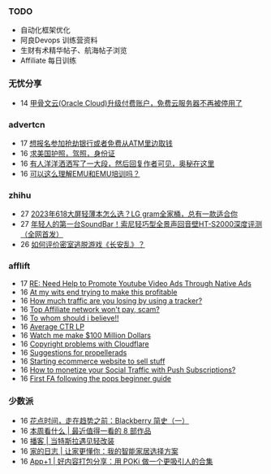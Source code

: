 ### TODO
-  自动化框架优化
-  阿良Devops 训练营资料
-  生财有术精华帖子、航海帖子浏览
-  Affiliate 每日训练

### 无忧分享
<!-- ruyo:START -->
-  14 [甲骨文云&lpar;Oracle Cloud&rpar;升级付费账户，免费云服务器不再被停用了](https://51.ruyo.net/18403.html)<!-- ruyo:END -->

### advertcn
<!-- advertcn:START -->
-  17 [想报名参加抢劫银行或者免费从ATM里边取钱](https://www.advertcn.com/forum.php?mod=viewthread&tid=110873)
-  16 [求美国护照，驾照，身份证](https://www.advertcn.com/forum.php?mod=viewthread&tid=110868)
-  16 [有人洋洋洒洒写了一大段，然后回复作者可见，奥秘在这里](https://www.advertcn.com/forum.php?mod=viewthread&tid=110865)
-  16 [可以这么理解EMU和EMU培训吗？](https://www.advertcn.com/forum.php?mod=viewthread&tid=110862)<!-- advertcn:END -->

### zhihu
<!-- zhihu:START -->
-  27 [2023年618大屏轻薄本怎么选？LG gram全家桶，总有一款适合你](http://zhuanlan.zhihu.com/p/632641888?utm_campaign=rss&utm_medium=rss&utm_source=rss&utm_content=title)
-  27 [年轻人的第一台SoundBar！索尼轻巧型全景声回音壁HT-S2000深度评测（全网首发）](http://zhuanlan.zhihu.com/p/630990296?utm_campaign=rss&utm_medium=rss&utm_source=rss&utm_content=title)
-  26 [如何评价密室逃脱游戏《长安乱》？](http://www.zhihu.com/question/563950552/answer/3045961312?utm_campaign=rss&utm_medium=rss&utm_source=rss&utm_content=title)<!-- zhihu:END -->

### afflift
<!-- afflift:START -->
-  17 [RE: Need Help to Promote Youtube Video Ads Through Native Ads](https://afflift.com/f/threads/re-need-help-to-promote-youtube-video-ads-through-native-ads.10914/?utm_source=rss&utm_medium=rss)
-  16 [At my wits end trying to make this profitable](https://afflift.com/f/threads/at-my-wits-end-trying-to-make-this-profitable.11125/?utm_source=rss&utm_medium=rss)
-  16 [How much traffic are you losing by using a tracker?](https://afflift.com/f/threads/how-much-traffic-are-you-losing-by-using-a-tracker.11131/?utm_source=rss&utm_medium=rss)
-  16 [Top Affiliate network won&#39;t pay, scam?](https://afflift.com/f/threads/top-affiliate-network-wont-pay-scam.11128/?utm_source=rss&utm_medium=rss)
-  16 [To whom should i believe!!](https://afflift.com/f/threads/to-whom-should-i-believe.11106/?utm_source=rss&utm_medium=rss)
-  16 [Average CTR LP](https://afflift.com/f/threads/average-ctr-lp.11135/?utm_source=rss&utm_medium=rss)
-  16 [Watch me make $100 Million Dollars](https://afflift.com/f/threads/watch-me-make-100-million-dollars.10915/?utm_source=rss&utm_medium=rss)
-  16 [Copyright problems with Cloudflare](https://afflift.com/f/threads/copyright-problems-with-cloudflare.10950/?utm_source=rss&utm_medium=rss)
-  16 [Suggestions for propellerads](https://afflift.com/f/threads/suggestions-for-propellerads.11134/?utm_source=rss&utm_medium=rss)
-  16 [Starting ecommerce website  to sell stuff](https://afflift.com/f/threads/starting-ecommerce-website-to-sell-stuff.11130/?utm_source=rss&utm_medium=rss)
-  16 [How to monetize your Social Traffic with Push Subscriptions?](https://afflift.com/f/threads/how-to-monetize-your-social-traffic-with-push-subscriptions.10271/?utm_source=rss&utm_medium=rss)
-  16 [First FA following the pops beginner guide](https://afflift.com/f/threads/first-fa-following-the-pops-beginner-guide.11121/?utm_source=rss&utm_medium=rss)<!-- afflift:END -->

### 少数派
<!-- sspai:START -->
-  16 [花点时间，走在趋势之前：Blackberry 简史（一）](https://sspai.com/prime/story/vintage-tech-stories-blackberry-1)
-  16 [本周看什么 | 最近值得一看的 8 部作品](https://sspai.com/post/80378)
-  16 [播客 | 当特斯拉遇见轻改装](https://sspai.com/post/80305)
-  16 [家的日志 | 让家更懂你：我的智能家居选择方案](https://sspai.com/post/80371)
-  16 [App+1 | 好内容打包分享：用 POKi 做一个更吸引人的合集](https://sspai.com/post/80327)<!-- sspai:END -->
